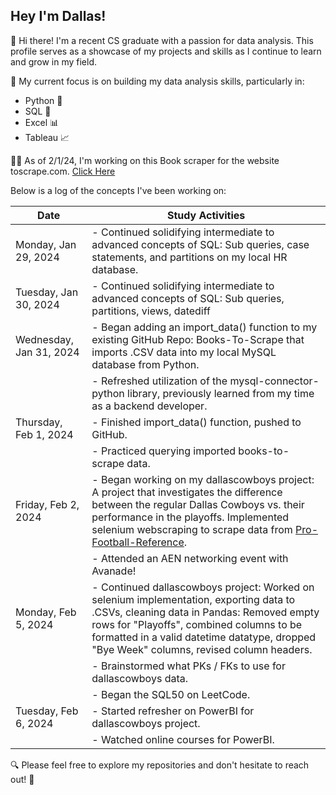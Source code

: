 ## Hey I'm Dallas!

👋 Hi there! I'm a recent CS graduate with a passion for data analysis. This profile serves as a showcase of my projects and skills as I continue to learn and grow in my field.

🎯 My current focus is on building my data analysis skills, particularly in:
* Python 🐍
* SQL 💾
* Excel 📊
* Tableau 📈

👨‍💻 As of 2/1/24, I'm working on this Book scraper for the website toscrape.com. [Click Here](https://github.com/Dfria/books-to-scrape) 

Below is a log of the concepts I've been working on:

| Date                 | Study Activities                                       |
|----------------------|--------------------------------------------------------|
| Monday, Jan 29, 2024  | - Continued solidifying intermediate to advanced concepts of SQL: Sub queries, case statements, and partitions on my local HR database. |
| Tuesday, Jan 30, 2024 | - Continued solidifying intermediate to advanced concepts of SQL: Sub queries, partitions, views, datediff |
| Wednesday, Jan 31, 2024 | - Began adding an import_data() function to my existing GitHub Repo: Books-To-Scrape that imports .CSV data into my local MySQL database from Python. |
|                      | - Refreshed utilization of the mysql-connector-python library, previously learned from my time as a backend developer. |
| Thursday, Feb 1, 2024  | - Finished import_data() function, pushed to GitHub.  |
|                      | - Practiced querying imported books-to-scrape data.  |
| Friday, Feb 2, 2024    | - Began working on my dallascowboys project: A project that investigates the difference between the regular Dallas Cowboys vs. their performance in the playoffs. Implemented selenium webscraping to scrape data from [Pro-Football-Reference](https://www.pro-football-reference.com/). |
|                      | - Attended an AEN networking event with Avanade!      |
| Monday, Feb 5, 2024    | - Continued dallascowboys project: Worked on selenium implementation, exporting data to .CSVs, cleaning data in Pandas: Removed empty rows for "Playoffs", combined columns to be formatted in a valid datetime datatype, dropped "Bye Week" columns, revised column headers. |
|                         | - Brainstormed what PKs / FKs to use for dallascowboys data. |
|                      | - Began the SQL50 on LeetCode.                        |
| Tuesday, Feb 6, 2024   | - Started refresher on PowerBI for dallascowboys project. |
|                      | - Watched online courses for PowerBI.                 |


🔍 Please feel free to explore my repositories and don't hesitate to reach out! 📩

<!--
**Dfria/Dfria** is a ✨ _special_ ✨ repository because its `README.md` (this file) appears on your GitHub profile.


-->
